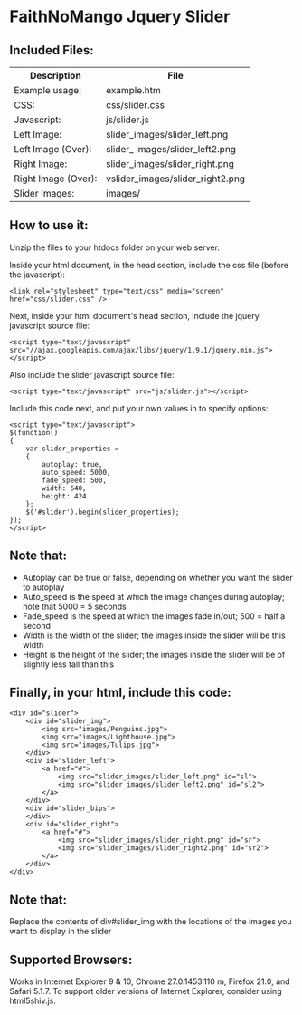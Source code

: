 FaithNoMango Jquery Slider
==========================

Included Files:
---------------
<table>
  <tr><th>Description</th><th>File</th></tr>
  <tr><td>Example usage:</td><td>example.htm</td></tr>
  <tr><td>CSS:</td><td>css/slider.css</td></tr>
  <tr><td>Javascript:</td><td>js/slider.js</td></tr>
  <tr><td>Left Image:</td><td>slider_images/slider_left.png</td></tr>
  <tr><td>Left Image (Over):</td><td>slider_ images/slider_left2.png</td></tr>
  <tr><td>Right Image:</td><td>slider_images/slider_right.png</td></tr>
  <tr><td>Right Image (Over):</td><td>vslider_images/slider_right2.png</td></tr>
  <tr><td>Slider Images:</td><td>images/</td></tr>
</table>

How to use it:
--------------

Unzip the files to your htdocs folder on your web server. 

Inside your html document, in the head section, include the css file (before the javascript):
```
<link rel="stylesheet" type="text/css" media="screen" href="css/slider.css" />
```
Next, inside your html document's head section, include the jquery javascript source file:
```
<script type="text/javascript" src="//ajax.googleapis.com/ajax/libs/jquery/1.9.1/jquery.min.js"></script> 
```
Also include the slider javascript source file: 
```
<script type="text/javascript" src="js/slider.js"></script> 
```
Include this code next, and put your own values in to specify options: 
```
<script type="text/javascript">
$(function()
{
    var slider_properties = 
    {
        autoplay: true, 
        auto_speed: 5000,
        fade_speed: 500,
        width: 640,
        height: 424
    };
    $('#slider').begin(slider_properties);
});
</script> 
```
Note that:
----------

- Autoplay can be true or false, depending on whether you want the slider to autoplay
- Auto_speed is the speed at which the image changes during autoplay; note that 5000 = 5 seconds
- Fade_speed is the speed at which the images fade in/out; 500 = half a second
- Width is the width of the slider; the images inside the slider will be this width
- Height is the height of the slider; the images inside the slider will be of slightly less tall than this

Finally, in your html, include this code:
-----------------------------------------
```
<div id="slider">
    <div id="slider_img">
        <img src="images/Penguins.jpg">
        <img src="images/Lighthouse.jpg">
        <img src="images/Tulips.jpg">
    </div>
    <div id="slider_left">
        <a href="#">
            <img src="slider_images/slider_left.png" id="sl">
            <img src="slider_images/slider_left2.png" id="sl2">
        </a>
    </div>
    <div id="slider_bips">
    </div>
    <div id="slider_right">
        <a href="#">
            <img src="slider_images/slider_right.png" id="sr">
            <img src="slider_images/slider_right2.png" id="sr2">
        </a>
    </div>
</div>
```
Note that:
----------

Replace the contents of div#slider_img with the locations of the images you want to display in the slider

Supported Browsers:
-------------------

Works in Internet Explorer 9 & 10, Chrome 27.0.1453.110 m, Firefox 21.0, and Safari 5.1.7. 
To support older versions of Internet Explorer, consider using html5shiv.js.